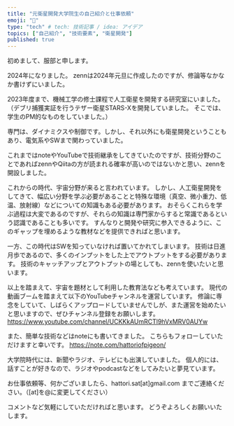 ```yaml
---
title: "元衛星開発大学院生の自己紹介と仕事依頼"
emoji: "🤖"
type: "tech" # tech: 技術記事 / idea: アイデア
topics: ["自己紹介", "技術要素", "衛星開発"]
published: true
---
```

初めまして、服部と申します。

2024年になりました。
zennは2024年元旦に作成したのですが、修論等なかなか書けずにいました。

2023年度まで、機械工学の修士課程で人工衛星を開発する研究室にいました。
（デブリ捕獲実証を行うテザー衛星STARS-Xを開発していました。
そこでは、学生のPM的なものをしていました。）

専門は、ダイナミクスや制御です。しかし、それ以外にも衛星開発ということもあり、電気系やSWまで関わっていました。

これまではnoteやYouTubeで技術継承をしてきていたのですが、技術分野のことであればzennやQiitaの方が読まれる確率が高いのではないかと思い、zennを開設しました。

これからの時代、宇宙分野が来ると言われています。
しかし、人工衛星開発をしてきて、幅広い分野を学ぶ必要があることと特殊な環境（真空、微小重力、低温、放射線）などについての知識もある必要があります。
おそらくこれらを学ぶ過程は大変であるのですが、それらの知識は専門家からすると常識であるという認識であることも多いです。
すんなりと開発や研究に参入できるように、このギャップを埋めるような教材などを提供できればと思います。

一方、この時代はSWを知っていなければ置いてかれてしまいます。
技術は日進月歩であるので、多くのインプットをした上でアウトプットをする必要があります。
技術のキャッチアップとアウトプットの場としても、zennを使いたいと思います。

以上を踏まえて、宇宙を題材として利用した教育法なども考えています。
現代の動画ブームを踏まえて以下のYouTubeチャンネルを運営しています。
修論に専念をしていて、しばらくアップロードしていませんでしが、また運営を始めたいと思いますので、ぜひチャンネル登録をお願いします。
https://www.youtube.com/channel/UCKKkAUmRCTl9hVxMRV0AUYw

また、簡単な技術などはnoteにも書いてきました。
こちらもフォローしていただけますと幸いです。
https://note.com/hattoriofpigeon/

大学院時代には、新聞やラジオ、テレビにも出演していました。
個人的には、話すことが好きなので、ラジオやpodcastなどをしてみたいと夢見ています。

お仕事依頼等、何かございましたら、hattori.sat[at]gmail.com までご連絡ください。（[at]を@に変更してください）

コメントなど気軽にしていただければと思います。
どうぞよろしくお願いいたします。